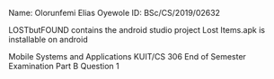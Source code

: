 Name: Olorunfemi Elias Oyewole
ID: BSc/CS/2019/02632

LOSTbutFOUND contains the android studio project
Lost Items.apk is installable on android

Mobile Systems and Applications
KUIT/CS 306
End of Semester Examination
Part B Question 1
